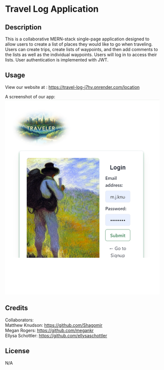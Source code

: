 # Travel Log Application

## Description

This is a collaborative MERN-stack single-page application designed to allow users to create a list of places they would like to go when traveling. Users can create trips, create lists of waypoints, and then add comments to the lists as well as the individual waypoints. Users will log in to access their lists.  User authentication is implemented with JWT.

## Usage

View our website at : https://travel-log-j7hv.onrender.com/location

A screenshot of our app:<br> ![Screenshot](./assets/travel_log.png)
## Credits

Collaborators:<br>
Matthew Knudson: https://github.com/Shagomir<br>
Megan Rogers: https://github.com/megankr<br>
Ellysa Schottler: https://github.com/ellysaschottler


## License
N/A
